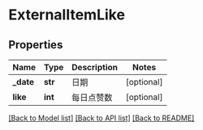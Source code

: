 # ExternalItemLike

## Properties
Name | Type | Description | Notes
------------ | ------------- | ------------- | -------------
**_date** | **str** | 日期 | [optional] 
**like** | **int** | 每日点赞数 | [optional] 

[[Back to Model list]](../README.md#documentation-for-models) [[Back to API list]](../README.md#documentation-for-api-endpoints) [[Back to README]](../README.md)


